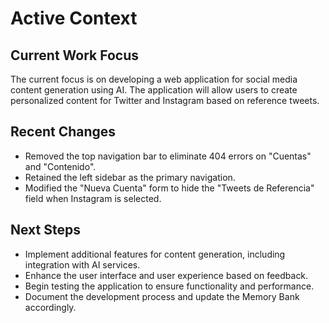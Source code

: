 # Active Context

## Current Work Focus
The current focus is on developing a web application for social media content generation using AI. The application will allow users to create personalized content for Twitter and Instagram based on reference tweets.

## Recent Changes
- Removed the top navigation bar to eliminate 404 errors on "Cuentas" and "Contenido".
- Retained the left sidebar as the primary navigation.
- Modified the "Nueva Cuenta" form to hide the "Tweets de Referencia" field when Instagram is selected.

## Next Steps
- Implement additional features for content generation, including integration with AI services.
- Enhance the user interface and user experience based on feedback.
- Begin testing the application to ensure functionality and performance.
- Document the development process and update the Memory Bank accordingly.
